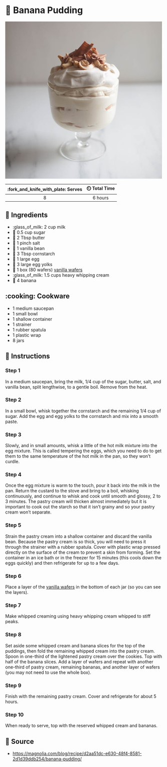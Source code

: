 # :custard: Banana Pudding

![Banana Pudding](../assets/images/banana-pudding.jpg)

| :fork_and_knife_with_plate: Serves | :timer_clock: Total Time |
|:----------------------------------:|:-----------------------: |
| 8 | 6 hours |

## :salt: Ingredients

- :glass_of_milk: 2 cup milk
- :candy: 0.5 cup sugar
- :butter: 2 Tbsp butter
- :salt: 1 pinch salt
- :icecream: 1 vanilla bean
- :corn: 3 Tbsp cornstarch
- :egg: 1 large egg
- :egg: 3 large egg yolks
- :cookie: 1 box (80 wafers) [vanilla wafers][1]
- :glass_of_milk: 1.5 cups heavy whipping cream
- :banana: 4 banana

## :cooking: Cookware

- 1 medium saucepan
- 1 small bowl
- 1 shallow container
- 1 strainer
- 1 rubber spatula
- 1 plastic wrap
- 8 jars

## :pencil: Instructions

### Step 1

In a medium saucepan, bring the milk, 1/4 cup of the sugar, butter, salt, and vanilla bean, split lengthwise, to a
gentle boil. Remove from the heat.

### Step 2

In a small bowl, whisk together the cornstarch and the remaining 1/4 cup of sugar. Add the egg and egg yolks to the
cornstarch and mix into a smooth paste.

### Step 3

Slowly, and in small amounts, whisk a little of the hot milk mixture into the egg mixture. This is called tempering the
eggs, which you need to do to get them to the same temperature of the hot milk in the pan, so they won’t curdle.

### Step 4

Once the egg mixture is warm to the touch, pour it back into the milk in the pan. Return the custard to the stove and
bring to a boil, whisking continuously, and continue to whisk and cook until smooth and glossy, 2 to 3 minutes. The
pastry cream will thicken almost immediately but it is important to cook out the starch so that it isn’t grainy and so
your pastry cream won’t separate.

### Step 5

Strain the pastry cream into a shallow container and discard the vanilla bean. Because the pastry cream is so thick, you
will need to press it through the strainer with a rubber spatula. Cover with plastic wrap pressed directly on the
surface of the cream to prevent a skin from forming. Set the container in an ice bath or in the freezer for 15 minutes
(this cools down the eggs quickly) and then refrigerate for up to a few days.

### Step 6

Place a layer of the [vanilla wafers][1] in the bottom of each jar (so you can see the layers).

### Step 7

Make whipped creaming using heavy whipping cream whipped to stiff peaks.

### Step 8

Set aside some whipped cream and banana slices for the top of the puddings, then fold the remaining whipped cream into
the pastry cream. Spoon in one-third of the lightened pastry cream over the cookies. Top with half of the banana slices.
Add a layer of wafers and repeat with another one-third of pastry cream, remaining bananas, and another layer of wafers
(you may not need to use the whole box).

### Step 9

Finish with the remaining pastry cream. Cover and refrigerate for about 5 hours.

### Step 10

When ready to serve, top with the reserved whipped cream and bananas.

## :link: Source

- <https://magnolia.com/blog/recipe/d2aa51dc-e630-48f4-8581-2d1d39ddb254/banana-pudding/>

[1]: <../cookies-and-bars/vanilla-wafers.md>
